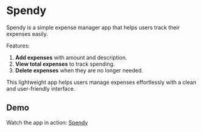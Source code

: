 # Spendy

Spendy is a simple expense manager app that helps users track their expenses easily.

Features:
1. **Add expenses** with amount and description.
2. **View total expenses** to track spending.
3. **Delete expenses** when they are no longer needed.

This lightweight app helps users manage expenses effortlessly with a clean and user-friendly interface.

## Demo
Watch the app in action: [Spendy](https://drive.google.com/file/d/1VHoMHzFQw9e3H8u2qTEKmMuD_QVhh1KX/view?usp=sharing)
